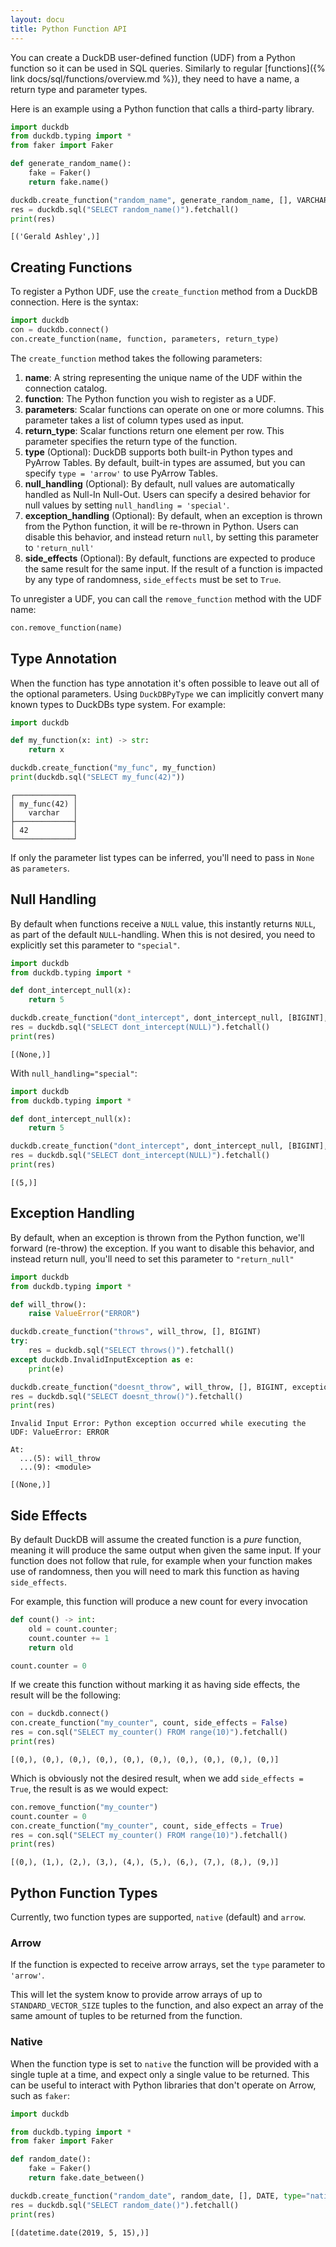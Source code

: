 ```yaml
---
layout: docu
title: Python Function API
---
```


You can create a DuckDB user-defined function (UDF) from a Python function so it can be used in SQL queries.
Similarly to regular [functions]({% link docs/sql/functions/overview.md %}), they need to have a name, a return type and parameter types.

Here is an example using a Python function that calls a third-party library.

```python
import duckdb
from duckdb.typing import *
from faker import Faker

def generate_random_name():
    fake = Faker()
    return fake.name()

duckdb.create_function("random_name", generate_random_name, [], VARCHAR)
res = duckdb.sql("SELECT random_name()").fetchall()
print(res)
```

```text
[('Gerald Ashley',)]
```

## Creating Functions

To register a Python UDF, use the `create_function` method from a DuckDB connection. Here is the syntax:

```python
import duckdb
con = duckdb.connect()
con.create_function(name, function, parameters, return_type)
```

The `create_function` method takes the following parameters:

1. **name**: A string representing the unique name of the UDF within the connection catalog.
2. **function**: The Python function you wish to register as a UDF.
3. **parameters**: Scalar functions can operate on one or more columns. This parameter takes a list of column types used as input.
4. **return_type**: Scalar functions return one element per row. This parameter specifies the return type of the function.
5. **type** (Optional): DuckDB supports both built-in Python types and PyArrow Tables. By default, built-in types are assumed, but you can specify `type = 'arrow'` to use PyArrow Tables.
6. **null_handling** (Optional): By default, null values are automatically handled as Null-In Null-Out. Users can specify a desired behavior for null values by setting `null_handling = 'special'`.
7. **exception_handling** (Optional): By default, when an exception is thrown from the Python function, it will be re-thrown in Python. Users can disable this behavior, and instead return `null`, by setting this parameter to `'return_null'`
8. **side_effects** (Optional): By default, functions are expected to produce the same result for the same input. If the result of a function is impacted by any type of randomness, `side_effects` must be set to `True`.

To unregister a UDF, you can call the `remove_function` method with the UDF name:

```python
con.remove_function(name)
```

## Type Annotation

When the function has type annotation it's often possible to leave out all of the optional parameters.
Using `DuckDBPyType` we can implicitly convert many known types to DuckDBs type system.
For example:

```python
import duckdb

def my_function(x: int) -> str:
    return x

duckdb.create_function("my_func", my_function)
print(duckdb.sql("SELECT my_func(42)"))
```

```text
┌─────────────┐
│ my_func(42) │
│   varchar   │
├─────────────┤
│ 42          │
└─────────────┘
```

If only the parameter list types can be inferred, you'll need to pass in `None` as `parameters`.

## Null Handling

By default when functions receive a `NULL` value, this instantly returns `NULL`, as part of the default `NULL`-handling.
When this is not desired, you need to explicitly set this parameter to `"special"`.

```python
import duckdb
from duckdb.typing import *

def dont_intercept_null(x):
    return 5

duckdb.create_function("dont_intercept", dont_intercept_null, [BIGINT], BIGINT)
res = duckdb.sql("SELECT dont_intercept(NULL)").fetchall()
print(res)
```

```text
[(None,)]
```

With `null_handling="special"`:

```python
import duckdb
from duckdb.typing import *

def dont_intercept_null(x):
    return 5

duckdb.create_function("dont_intercept", dont_intercept_null, [BIGINT], BIGINT, null_handling="special")
res = duckdb.sql("SELECT dont_intercept(NULL)").fetchall()
print(res)
```

```text
[(5,)]
```

## Exception Handling

By default, when an exception is thrown from the Python function, we'll forward (re-throw) the exception.
If you want to disable this behavior, and instead return null, you'll need to set this parameter to `"return_null"`

```python
import duckdb
from duckdb.typing import *

def will_throw():
    raise ValueError("ERROR")

duckdb.create_function("throws", will_throw, [], BIGINT)
try:
    res = duckdb.sql("SELECT throws()").fetchall()
except duckdb.InvalidInputException as e:
    print(e)

duckdb.create_function("doesnt_throw", will_throw, [], BIGINT, exception_handling="return_null")
res = duckdb.sql("SELECT doesnt_throw()").fetchall()
print(res)
```

```console
Invalid Input Error: Python exception occurred while executing the UDF: ValueError: ERROR

At:
  ...(5): will_throw
  ...(9): <module>
```

```text
[(None,)]
```

## Side Effects

By default DuckDB will assume the created function is a *pure* function, meaning it will produce the same output when given the same input.
If your function does not follow that rule, for example when your function makes use of randomness, then you will need to mark this function as having `side_effects`.

For example, this function will produce a new count for every invocation

```python
def count() -> int:
    old = count.counter;
    count.counter += 1
    return old

count.counter = 0
```

If we create this function without marking it as having side effects, the result will be the following:

```python
con = duckdb.connect()
con.create_function("my_counter", count, side_effects = False)
res = con.sql("SELECT my_counter() FROM range(10)").fetchall()
print(res)
```

```text
[(0,), (0,), (0,), (0,), (0,), (0,), (0,), (0,), (0,), (0,)]
```

Which is obviously not the desired result, when we add `side_effects = True`, the result is as we would expect:

```python
con.remove_function("my_counter")
count.counter = 0
con.create_function("my_counter", count, side_effects = True)
res = con.sql("SELECT my_counter() FROM range(10)").fetchall()
print(res)
```

```text
[(0,), (1,), (2,), (3,), (4,), (5,), (6,), (7,), (8,), (9,)]
```

## Python Function Types

Currently, two function types are supported, `native` (default) and `arrow`.

### Arrow

If the function is expected to receive arrow arrays, set the `type` parameter to `'arrow'`.

This will let the system know to provide arrow arrays of up to `STANDARD_VECTOR_SIZE` tuples to the function, and also expect an array of the same amount of tuples to be returned from the function.

### Native

When the function type is set to `native` the function will be provided with a single tuple at a time, and expect only a single value to be returned.
This can be useful to interact with Python libraries that don't operate on Arrow, such as `faker`:

```python
import duckdb

from duckdb.typing import *
from faker import Faker

def random_date():
    fake = Faker()
    return fake.date_between()

duckdb.create_function("random_date", random_date, [], DATE, type="native")
res = duckdb.sql("SELECT random_date()").fetchall()
print(res)
```

```text
[(datetime.date(2019, 5, 15),)]
```
